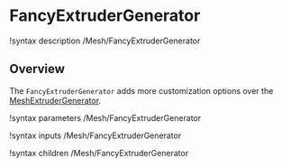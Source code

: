 # FancyExtruderGenerator

!syntax description /Mesh/FancyExtruderGenerator

## Overview

The `FancyExtruderGenerator` adds more customization options over the [MeshExtruderGenerator](MeshExtruderGenerator.md).

!syntax parameters /Mesh/FancyExtruderGenerator

!syntax inputs /Mesh/FancyExtruderGenerator

!syntax children /Mesh/FancyExtruderGenerator
